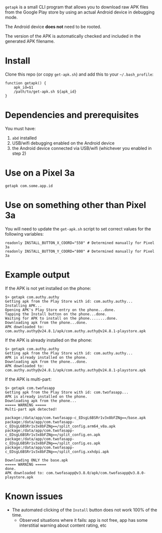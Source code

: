 `getapk` is a small CLI program that allows you to download raw APK files from
the Google Play store by using an actual Android device in debugging mode.

The Android device **does not** need to be rooted.

The version of the APK is automatically checked and included in the generated
APK filename.

# Install
Clone this repo (or copy `get-apk.sh`) and add this to your `~/.bash_profile`:

```
function getapk() {
    apk_id=$1
    /path/to/get-apk.sh ${apk_id}
}
```

# Dependencies and prerequisites
You must have:
1. `abd` installed
2. USB/wifi debugging enabled on the Android device
3. the Android device connected via USB/wifi (whichever you enabled in step 2)

# Use on a Pixel 3a
```
getapk com.some.app.id
```

# Use on something other than Pixel 3a
You will need to update the `get-apk.sh` script to set correct values for the
following variables:

```
readonly INSTALL_BUTTON_X_COORD="550" # Determined manually for Pixel 3a
readonly INSTALL_BUTTON_Y_COORD="800" # Determined manually for Pixel 3a
```

# Example output
If the APK is not yet installed on the phone:
```
$> getapk com.authy.authy
Getting apk from the Play Store with id: com.authy.authy...
Installing APK...
Opening APK's Play Store entry on the phone...done.
Tapping the Install button on the phone...done.
Waiting for APK to install on the phone........done.
Downloading apk from the phone...done.
APK downloaded to: com.authy.authy@v24.8.1/apk/com.authy.authy@v24.8.1-playstore.apk
```

If the APK is already installed on the phone:
```
$> getapk com.authy.authy
Getting apk from the Play Store with id: com.authy.authy...
APK is already installed on the phone.
Downloading apk from the phone...done.
APK downloaded to: com.authy.authy@v24.8.1/apk/com.authy.authy@v24.8.1-playstore.apk
```

If the APK is multi-part:
```
$> getapk com.twofasapp
Getting apk from the Play Store with id: com.twofasapp...
APK is already installed on the phone.
Downloading apk from the phone...
===== WARNING =====
Multi-part apk detected!

package:/data/app/com.twofasapp-c_EDsgL6BSRr1v3x8bFZNg==/base.apk
package:/data/app/com.twofasapp-c_EDsgL6BSRr1v3x8bFZNg==/split_config.arm64_v8a.apk
package:/data/app/com.twofasapp-c_EDsgL6BSRr1v3x8bFZNg==/split_config.en.apk
package:/data/app/com.twofasapp-c_EDsgL6BSRr1v3x8bFZNg==/split_config.es.apk
package:/data/app/com.twofasapp-c_EDsgL6BSRr1v3x8bFZNg==/split_config.xxhdpi.apk

Downloading ONLY the base.apk
===== WARNING =====
done.
APK downloaded to: com.twofasapp@v3.8.0/apk/com.twofasapp@v3.8.0-playstore.apk
```

# Known issues
- The automated clicking of the `Install` button does not work 100% of the time.
  - Observed situations where it fails: app is not free, app has some
    interstitial warning about content rating, etc
